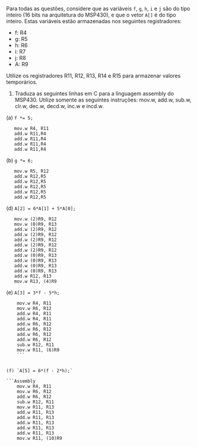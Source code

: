 Para todas as questões, considere que as variáveis `f`, `g`, `h`, `i` e `j` são do tipo inteiro (16 bits na arquitetura do MSP430), e que o vetor `A[]` é do tipo inteiro. Estas variáveis estão armazenadas nos seguintes registradores:

- f: R4
- g: R5
- h: R6
- i: R7
- j: R8
- A: R9

Utilize os registradores R11, R12, R13, R14 e R15 para armazenar valores temporários.

1. Traduza as seguintes linhas em C para a linguagem assembly do MSP430. Utilize somente as seguintes instruções: mov.w, add.w, sub.w, clr.w, dec.w, decd.w, inc.w e incd.w.

(a) `f *= 5;`

 ```Assembly
    mov.w R4, R11
    add.w R11,R4
    add.w R11,R4
    add.w R11,R4
    add.w R11,R4
 ```
(b) `g *= 6;`

 ```Assembly
    mov.w R5, R12
    add.w R12,R5
    add.w R12,R5
    add.w R12,R5
    add.w R12,R5
    add.w R12,R5
 ```

(d) `A[2] = 6*A[1] + 5*A[0];`

 ```Assembly
    mov.w (2)R9, R12
    mov.w (0)R9, R13
    add.w (2)R9, R12
    add.w (2)R9, R12
    add.w (2)R9, R12
    add.w (2)R9, R12
    add.w (2)R9, R12
    add.w (0)R9, R13
    add.w (0)R9, R13
    add.w (0)R9, R13
    add.w (0)R9, R13
    add.w R12, R13
    mov.w R13, (4)R9
 ```
    
  
(e) `A[3] = 3*f - 5*h;`

```Assembly
    mov.w R4, R11
    mov.w R6, R12
    add.w R4, R11
    add.w R4, R11
    add.w R6, R12
    add.w R6, R12
    add.w R6, R12
    add.w R6, R12
    sub.w R12, R11
    mov.w R11, (6)R9
    ```
    

(f) `A[5] = 6*(f - 2*h);`

```Assembly
    mov.w R4, R11
    mov.w R6, R12
    add.w R6, R12
    sub.w R12, R11
    mov.w R11, R13
    add.w R11, R13
    add.w R11, R13
    add.w R11, R13
    add.w R11, R13
    add.w R11, R13
    mov.w R11, (10)R9
 ```
    
